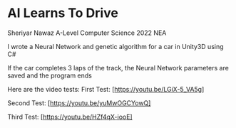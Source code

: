 # AI Learns To Drive
Sheriyar Nawaz A-Level Computer Science 2022 NEA

I wrote a Neural Network and genetic algorithm for a car in Unity3D using C#

If the car completes 3 laps of the track, the Neural Network parameters are saved and the program ends

Here are the video tests:
First Test: [https://youtu.be/LGiX-5_VA5g]

Second Test: [https://youtu.be/yuMwOGCYowQ]

Third Test: [https://youtu.be/HZf4qX-iooE]
